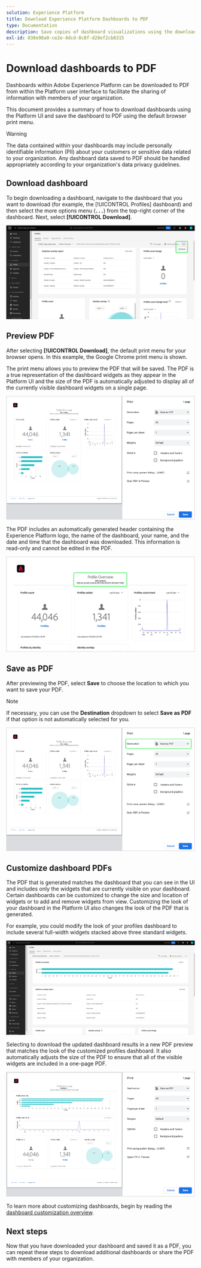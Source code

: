 ```yaml
---
solution: Experience Platform
title: Download Experience Platform Dashboards to PDF
type: Documentation
description: Save copies of dashboard visualizations using the download-to-PDF feature available within the Experience Platform UI.
exl-id: 838e98a0-ce2e-4dcd-8c8f-d28ef2cb8315
---
```

# Download dashboards to PDF

Dashboards within Adobe Experience Platform can be downloaded to PDF from within the Platform user interface to facilitate the sharing of information with members of your organization. 

This document provides a summary of how to download dashboards using the Platform UI and save the dashboard to PDF using the default browser print menu. 

>[!WARNING]
>
>The data contained within your dashboards may include personally identifiable information (PII) about your customers or sensitive data related to your organization. Any dashboard data saved to PDF should be handled appropriately according to your organization's data privacy guidelines.

## Download dashboard

To begin downloading a dashboard, navigate to the dashboard that you want to download (for example, the [!UICONTROL Profiles] dashboard) and then select the more options menu (**`...`**) from the top-right corner of the dashboard. Next, select **[!UICONTROL Download]**.

![The Experience Platform Profiles dashboard with the ellipsis and Download dropdown highlighted.](images/download/download-button.png)

## Preview PDF

After selecting **[!UICONTROL Download]**, the default print menu for your browser opens. In this example, the Google Chrome print menu is shown.

The print menu allows you to preview the PDF that will be saved. The PDF is a true representation of the dashboard widgets as they appear in the Platform UI and the size of the PDF is automatically adjusted to display all of the currently visible dashboard widgets on a single page. 

![The Profile overview displayed on a single page format with the Print options panel to the right.](images/download/download-chrome-print.png)

The PDF includes an automatically generated header containing the Experience Platform logo, the name of the dashboard, your name, and the date and time that the dashboard was downloaded. This information is read-only and cannot be edited in the PDF.

![A close up of the print preview with the automatically generated header highlighted.](images/download/download-pdf.png)

## Save as PDF

After previewing the PDF, select **Save** to choose the location to which you want to save your PDF.

>[!NOTE]
>
>If necessary, you can use the **Destination** dropdown to select **Save as PDF** if that option is not automatically selected for you. 

![The Profile overview displayed on a single page format with the Destination dropdown Save as PDF printing option highlighted.](images/download/download-chrome-print-destination.png)

## Customize dashboard PDFs

The PDF that is generated matches the dashboard that you can see in the UI and includes only the widgets that are currently visible on your dashboard. Certain dashboards can be customized to change the size and location of widgets or to add and remove widgets from view. Customizing the look of your dashboard in the Platform UI also changes the look of the PDF that is generated.

For example, you could modify the look of your profiles dashboard to include several full-width widgets stacked above three standard widgets.

![The Profile dashboard demonstrating elongated widget displays.](images/download/download-modify.png)

Selecting to download the updated dashboard results in a new PDF preview that matches the look of the customized profiles dashboard. It also automatically adjusts the size of the PDF to ensure that all of the visible widgets are included in a one-page PDF.

![The Profile overview displayed on a single page format with the Print options panel to the right.](images/download/download-chrome-print-modified.png)

To learn more about customizing dashboards, begin by reading the [dashboard customization overview](customize/overview.md).

## Next steps

Now that you have downloaded your dashboard and saved it as a PDF, you can repeat these steps to download additional dashboards or share the PDF with members of your organization.
